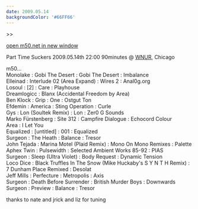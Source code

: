 ```yaml
---
date: 2009.05.14
backgroundColor: '#66FF66'
---
```


\>>

[open m50.net in new window  
](http://m50.net/)


Part Time Suckers 2009.05.14th 22:00 90minutes @ [WNUR](http://www.wnur.org/), Chicago  

m50...  
Monolake : Gobi The Desert : Gobi The Desert : Imbalance  
Elleinad : Interlude 02 (Area Expand) : Wires 2 : Anal0g.org  
Losoul : \[2\] : Care : Playhouse  
Dreamlogicc : Blanx (Accidental Freedom by Area)  
Ben Klock : Grip : One : Ostgut Ton  
Efdemin : America : Sting Operation : Curle  
Gys : Lon (Soultek Remix) : Lon : Zer0 G Sounds  
Marko Fürstenberg : Site 312 : Campfire Dialogue : Echocord Colour  
Area : I Let You  
Equalized : \[untitled\] : 001 : Equalized  
Surgeon : The Heath : Balance : Tresor  
John Tejada : Marina Motel (Plaid Remix) : Mono On Mono Remixes : Palette  
Aphex Twin : Pulsewidth : Selected Ambient Works 85-92 : PIAS  
Surgeon : Sleep (Ultra Violet) : Body Request : Dynamic Tension  
Loco Dice : Black Truffles In The Snow (Mike Huckaby's S Y N T H Remix) : 7 Dunham Place Remixed : Desolat  
Jeff Mills : Perfecture : Metropolis : Axis  
Surgeon : Death Before Surrender : British Murder Boys : Downwards  
Surgeon : Preview : Balance : Tresor  

thanks to nate and jrick and liz for tuning